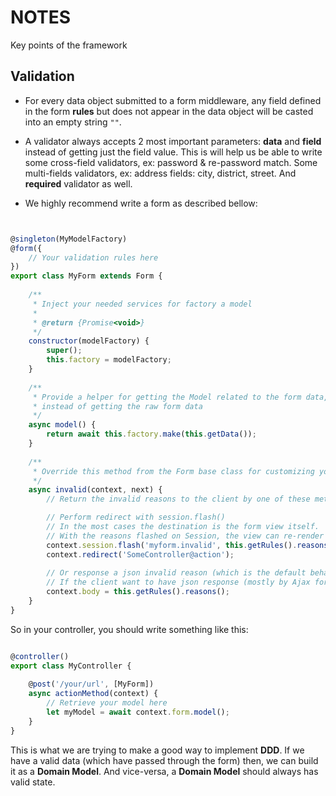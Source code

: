 # NOTES
Key points of the framework

## Validation

- For every data object submitted to a form middleware, any field defined in the form **rules** but does not appear in the data object will be casted into an empty string `""`.

- A validator always accepts 2 most important parameters: **data** and **field** instead of getting just the field value. 
This is will help us be able to write some cross-field validators, ex: password & re-password match. 
Some multi-fields validators, ex: address fields: city, district, street. 
And **required** validator as well.

- We highly recommend write a form as described bellow:

```javascript


@singleton(MyModelFactory)
@form({
    // Your validation rules here
})
export class MyForm extends Form {
    
    /**
     * Inject your needed services for factory a model
     * 
     * @return {Promise<void>}
     */
    constructor(modelFactory) {
        super();
        this.factory = modelFactory;
    } 
    
    /**
     * Provide a helper for getting the Model related to the form data, 
     * instead of getting the raw form data
     */
    async model() {
        return await this.factory.make(this.getData());
    }
    
    /**
     * Override this method from the Form base class for customizing your invalid response
     */
    async invalid(context, next) {
        // Return the invalid reasons to the client by one of these methods:

        // Perform redirect with session.flash()
        // In the most cases the destination is the form view itself.
        // With the reasons flashed on Session, the view can re-render the form, with error reason displayed once.
        context.session.flash('myform.invalid', this.getRules().reasons());
        context.redirect('SomeController@action');
        
        // Or response a json invalid reason (which is the default behavior of the form)
        // If the client want to have json response (mostly by Ajax form submit)
        context.body = this.getRules().reasons();
    }
}
```

So in your controller, you should write something like this:

```javascript

@controller()
export class MyController {
    
    @post('/your/url', [MyForm])
    async actionMethod(context) {
        // Retrieve your model here
        let myModel = await context.form.model();
    }
}

```

This is what we are trying to make a good way to implement **DDD**. 
If we have a valid data (which have passed through the form) then, we can build it as a **Domain Model**. 
And vice-versa, a **Domain Model** should always has valid state.